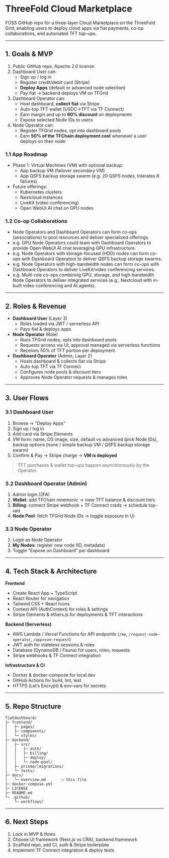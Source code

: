 # ThreeFold Cloud Marketplace
FOSS GitHub repo for a three-layer Cloud Marketplace on the ThreeFold Grid, enabling users to deploy cloud apps via fiat payments, co-op collaborations, and automated TFT top-ups.

---

## 1. Goals & MVP  
1. Public GitHub repo, Apache 2.0 license  
2. Dashboard User can:  
   - Sign up / log in  
   - Register credit/debit card (Stripe)  
   - **Deploy Apps** (default or advanced node selection)  
   - Pay fiat → backend deploys VM on TFGrid  
3. Dashboard Operator can:  
   - Host dashboard, **collect fiat** via Stripe  
   - Auto-top TFT wallet (USDC→TFT via TF Connect)  
   - Earn margin and up to **60% discount** on deployments  
   - Expose selected Node IDs to users  
4. Node Operator can:  
   - Register TFGrid nodes, opt into dashboard pools  
   - Earn **50% of the TFChain deployment cost** whenever a user deploys on their node  

### 1.1 App Roadmap
- Phase 1: Virtual Machines (VM) with optional backup:
  - App backup VM (failover secondary VM)
  - App QSFS backup storage swarm (e.g. 20 QSFS nodes, tolerates 8 failures)
- Future offerings:
  - Kubernetes clusters
  - Nextcloud instances
  - LiveKit (video conferencing)
  - Open WebUI AI chat on GPU nodes

### 1.2 Co-op Collaborations
- Node Operators and Dashboard Operators can form co-ops (associations) to pool resources and deliver specialized offerings.
- e.g. GPU Node Operators could team with Dashboard Operators to provide Open WebUI AI chat leveraging GPU infrastructure.
- e.g. Node Operators with storage-focused (HDD) nodes can form co-ops with Dashboard Operators to deliver QSFS backup storage swarms.
- e.g. Node Operators with high-bandwidth nodes can form co-ops with Dashboard Operators to deliver LiveKit/video conferencing services.
- e.g. Multi-role co-ops combining GPU, storage, and high-bandwidth Node Operators to deliver integrated services (e.g., Nextcloud with in-built video conferencing and AI agents).

---

## 2. Roles & Revenue  
- **Dashboard User** (Layer 3)  
  - Roles loaded via JWT / serverless API  
  - Pays fiat & deploys apps  
- **Node Operator** (Role)  
  - Runs TFGrid nodes, opts into dashboard pools  
  - Requests access via UI; approval managed via serverless functions  
  - Receives 50% of TFT portion per deployment  
- **Dashboard Operator** (Admin, Layer 2)  
  - Hosts dashboard & collects fiat via Stripe  
  - Auto-top TFT via TF Connect  
  - Configures node pools & discount tiers  
  - Approves Node Operator requests & manages roles  

---

## 3. User Flows

### 3.1 Dashboard User  
1. Browse → “Deploy Apps"  
2. Sign up / log in  
3. Add card via Stripe Elements  
4. VM form: name, OS image, size, default vs advanced (pick Node IDs), backup options (none / simple backup VM / QSFS backup storage swarm)  
5. Confirm & Pay → Stripe charge → **VM is deployed**  

> TFT purchases & wallet top-ups happen asynchronously by the Operator.

### 3.2 Dashboard Operator (Admin)  
1. Admin login (2FA)  
2. **Wallet**: add TFChain mnemonic → view TFT balance & discount tiers  
3. **Billing**: connect Stripe webhook + TF Connect creds → schedule top-ups  
4. **Node Pool**: fetch TFGrid Node IDs → toggle exposure in UI  

### 3.3 Node Operator  
1. Login as Node Operator  
2. **My Nodes**: register new node (ID, metadata)  
3. Toggle “Expose on Dashboard” per dashboard  

---

## 4. Tech Stack & Architecture  
**Frontend**  
- Create React App + TypeScript  
- React Router for navigation  
- Tailwind CSS + React Icons  
- Context API (AuthContext) for roles & settings  
- Stripe Elements & ethers.js for deployments & TFT interactions  

**Backend (Serverless)**  
- AWS Lambda / Vercel Functions for API endpoints (`/me`, `/request-node-operator`, `/approve-request`)  
- JWT auth for stateless sessions & roles  
- Database (DynamoDB / Fauna) for users, roles, requests  
- Stripe webhooks & TF Connect integration  

**Infrastructure & CI**  
- Docker & docker-compose for local dev  
- GitHub Actions for build, lint, test  
- HTTPS (Let’s Encrypt) & env-vars for secrets  

---

## 5. Repo Structure

```
fiatdashboard/
├─ frontend/             
│   ├─ pages/            
│   ├─ components/       
│   └─ styles/           
├─ backend/              
│   ├─ src/              
│   │   ├─ auth/         
│   │   ├─ billing/      
│   │   ├─ deploy/       
│   │   └─ node-pool/    
│   ├─ prisma/│migrations/ 
│   └─ tests/            
├─ docs/                
│   └─ overview.md       ← this file  
├─ docker-compose.yml    
├─ LICENSE               
├─ README.md             
└─ .github/              
    └─ workflows/        
```

---

## 6. Next Steps  
1. Lock in MVP & flows  
2. Choose UI framework (Next.js vs CRA), backend framework  
3. Scaffold repo, add CI, auth & Stripe boilerplate  
4. Implement TF Connect integration & deploy tests  
